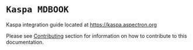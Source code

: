 # `Kaspa MDBOOK`

Kaspa integration guide located at https://kaspa.aspectron.org

Please see [Contributing](https://kaspa.aspectron.org/contributing.html) section for information on how to contribute to this documentation.